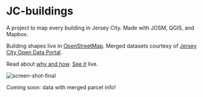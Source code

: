 # JC-buildings

A project to map every building in Jersey City. Made with JOSM, QGIS, and Mapbox. 

Building shapes live in <a href= "http://www.openstreetmap.org/export#map=13/40.7274/-74.0674" target = "_blank">OpenStreetMap</a>. 
Merged datasets courtesy of <a href= "http://data.jerseycitynj.gov./" target = "_blank">Jersey City Open Data Portal</a>.

Read about <a href ="http://www.sarahmakesmaps.com/blog/2016/3/mapping-jersey-city" target= "_blank"> why and how</a>. <a href = "http://sml2198.github.io/JC-buildings/JC-buildings.html" target = "_blank">See it</a> live.

![screen-shot-final](https://cloud.githubusercontent.com/assets/6125152/16428566/53c35a56-3d27-11e6-9742-f375cb680077.png)

Coming soon: data with merged parcel info!
